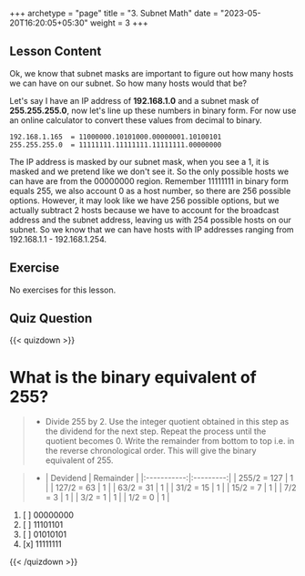 +++
archetype = "page"
title = "3. Subnet Math"
date = "2023-05-20T16:20:05+05:30"
weight = 3
+++

## Lesson Content

Ok, we know that subnet masks are important to figure out how many hosts we can have on our subnet. So how many hosts would that be? 

Let's say I have an IP address of **192.168.1.0** and a subnet mask of **255.255.255.0**, now let's line up these numbers in binary form. For now use an online calculator to convert these values from decimal to binary.


```
192.168.1.165  = 11000000.10101000.00000001.10100101
255.255.255.0  = 11111111.11111111.11111111.00000000
```


The IP address is masked by our subnet mask, when you see a 1, it is masked and we pretend like we don't see it. So the only possible hosts we can have are from the 00000000 region. Remember 11111111 in binary form equals 255, we also account 0 as a host number, so there are 256 possible options. However, it may look like we have 256 possible options, but we actually subtract 2 hosts because we have to account for the broadcast address and the subnet address, leaving us with 254 possible hosts on our subnet. So we know that we can have hosts with IP addresses ranging from 192.168.1.1 - 192.168.1.254.

## Exercise

No exercises for this lesson.

## Quiz Question

{{< quizdown >}}

# What is the binary equivalent of 255?

> -  Divide 255 by 2. Use the integer quotient obtained in this step as the dividend for the next step. Repeat the process until the quotient becomes 0. Write the remainder from bottom to top i.e. in the reverse chronological order. This will give the binary equivalent of 255.

> - | Devidend    | Remainder |
    |:-----------:|:---------:|
    | 255/2 = 127 |         1 |
    | 127/2 = 63  |         1 |
    | 63/2 = 31   |         1 |
    | 31/2 = 15   |         1 |
    | 15/2 = 7    |         1 |
    | 7/2 = 3     |         1 |
    | 3/2 = 1     |         1 |
    | 1/2 = 0     |         1 |

1. [ ] 00000000
2. [ ] 11101101
3. [ ] 01010101
4. [x] 11111111

{{< /quizdown >}}
